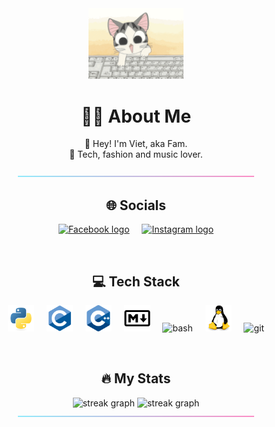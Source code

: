 <div align="center">
    <img src="img/cute-cat-typing.gif" width="30%">
</div>

###

<h1 align="Center">👨‍💻 About Me</h1>
<p align="center">🤝 Hey! I'm Viet, aka Fam.<br>🐥 Tech, fashion and music lover.</p>
<div align="center">
    <img src="img/gradient.png" width="75%" alt="Gradient image"/>
</div>

###

<h2 align="center">🌐 Socials</h2>
<p align="center">
    <a href="https://facebook.com/phung.viet.68" target="_blank"><img src="https://img.shields.io/badge/Facebook-%231877F2.svg?logo=Facebook&logoColor=white" height="25" alt="Facebook logo"/></a>
    <img width="12" />
    <a href="https://instagram.com/Phunt_Vieg_" target="_blank"><img src="https://img.shields.io/badge/Instagram-%23E4405F.svg?logo=Instagram&logoColor=white" height="25" alt="Instagram logo"/></a>
</p>
<img />

###

<h2 align="center">💻 Tech Stack</h2>
<p align="center">
    <img src="https://raw.githubusercontent.com/devicons/devicon/master/icons/python/python-original.svg" alt="python" width="42" height="42" />
    <img width="12" />
    <img src="https://raw.githubusercontent.com/devicons/devicon/master/icons/c/c-original.svg" alt="c" width="42" height="42" />
    <img width="12" />
    <img src="https://raw.githubusercontent.com/devicons/devicon/master/icons/cplusplus/cplusplus-original.svg" alt="cplusplus" width="42" height="42" />
    <img width="12" />
    <img src="https://raw.githubusercontent.com/devicons/devicon/master/icons/markdown/markdown-original.svg" alt="markdown" width="42" height="42" />
    <img width="12" />
    <img src="https://www.vectorlogo.zone/logos/gnu_bash/gnu_bash-icon.svg" alt="bash" width="42" height="42" />
    <img width="12" />
    <img src="https://raw.githubusercontent.com/devicons/devicon/master/icons/linux/linux-original.svg" alt="linux" width="42" height="42" /></a>
    <img width="12" />
    <img src="https://www.vectorlogo.zone/logos/git-scm/git-scm-icon.svg" alt="git" width="42" height="42" />
</p>
<img />

###

<h2 align="center">🔥 My Stats</h2>
<div align="center">
    <img src="https://github-readme-stats.vercel.app/api?username=ViegPhunt&theme=dracula&hide_border=false&include_all_commits=false&count_private=false" aligh="left" height="150px" alt="streak graph"  />
    <img src="https://github-readme-stats.vercel.app/api/top-langs/?username=ViegPhunt&theme=dracula&hide_border=false&include_all_commits=false&count_private=false&layout=compact" aligh="left" height="150px" alt="streak graph"  />
</div>
<div align="center">
    <img src="img/gradient.png" width="75%" alt="Gradient image"/>
</div>

###
